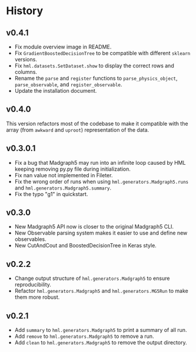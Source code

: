 # History

## v0.4.1
- Fix module overview image in README.
- Fix `GradientBoostedDecisionTree` to be compatible with different `sklearn` versions.
- Fix `hml.datasets.SetDataset.show` to display the correct rows and columns.
- Rename the `parse` and `register` functions to `parse_physics_object`, `parse_observable`, and `register_observable`.
- Update the installation document.

## v0.4.0
This version refactors most of the codebase to make it compatible with the array
(from `awkward` and `uproot`) representation of the data.

## v0.3.0.1
- Fix a bug that Madgraph5 may run into an infinite loop caused by HML keeping
  removing py.py file during initialization.
- Fix nan value not implemented in Fileter.
- Fix the wrong order of runs when using `hml.generators.Madgraph5.runs` and
  `hml.generators.Madgraph5.summary`.
- Fix the typo "g1" in quickstart.

## v0.3.0
- New Madgraph5 API now is closer to the original Madgraph5 CLI.
- New Observable parsing system makes it easier to use and define new observables.
- New CutAndCout and BoostedDecisionTree in Keras style.

## v0.2.2
- Change output structure of `hml.generators.Madgraph5` to ensure reproducibility.
- Refactor `hml.generators.Madgraph5` and `hml.generators.MG5Run` to make
  them more robust.
## v0.2.1
- Add `summary` to `hml.generators.Madgraph5` to print a summary of all run.
- Add `remove` to `hml.generators.Madgraph5` to remove a run.
- Add `clean` to `hml.generators.Madgraph5` to remove the output directory.